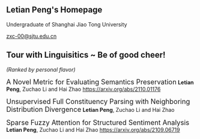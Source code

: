 ## Letian Peng's Homepage

Undergraduate of Shanghai Jiao Tong University

zxc-00@sjtu.edu.cn

## Tour with Linguisitics ~ Be of good cheer!
*(Ranked by personal flavor)* 

<font size=4>A Novel Metric for Evaluating Semantics Preservation</font> 
**Letian Peng**, Zuchao Li and Hai Zhao 
https://arxiv.org/abs/2110.01176 

<font size=4>Unsupervised Full Constituency Parsing with Neighboring Distribution Divergence</font> 
**Letian Peng**, Zuchao Li and Hai Zhao 

<font size=4>Sparse Fuzzy Attention for Structured Sentiment Analysis</font> 
**Letian Peng**, Zuchao Li and Hai Zhao 
https://arxiv.org/abs/2109.06719 
